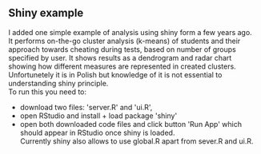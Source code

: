 ## Shiny example  
I added one simple example of analysis using shiny form a few years ago.   
It performs on-the-go cluster analysis (k-means) of students and their approach towards cheating during tests, based on number of groups specified by user. It shows results as a dendrogram and radar chart showing how different measures are represented in created clusters.  
Unfortunetely it is in Polish but knowledge of it is not essential to understanding shiny principle.  
To run this you need to:  
- download two files: 'server.R' and 'ui.R',  
- open RStudio and install + load package 'shiny'  
- open both downloaded code files and click button 'Run App' which should appear in RStudio once shiny is loaded.  
Currently shiny also allows to use global.R apart from sever.R and ui.R.
